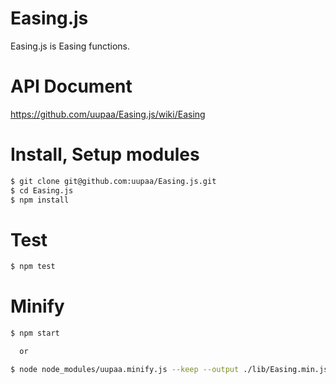 Easing.js
=========

Easing.js is Easing functions.

# API Document

https://github.com/uupaa/Easing.js/wiki/Easing

# Install, Setup modules

```sh
$ git clone git@github.com:uupaa/Easing.js.git
$ cd Easing.js
$ npm install
```

# Test

```sh
$ npm test
```

# Minify

```sh
$ npm start

  or

$ node node_modules/uupaa.minify.js --keep --output ./lib/Easing.min.js ./lib/Easing.js
```

